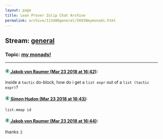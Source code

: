 ```yaml
---
layout: page
title: Lean Prover Zulip Chat Archive 
permalink: archive/113488general/56938mymonads.html
---
```


## Stream: [general](index.html)
### Topic: [my monads!](56938mymonads.html)

---

#### [![Click to go to Zulip](../../assets/img/zulip2.png) Jakob von Raumer (Mar 23 2018 at 16:42)](https://leanprover.zulipchat.com/#narrow/stream/113488-general/topic/my%20monads%21/near/124112923):
inside a `tactic` do-block, how do i get a `list expr` out of a `list (tactic expr)`?

#### [![Click to go to Zulip](../../assets/img/zulip2.png) Simon Hudon (Mar 23 2018 at 16:43)](https://leanprover.zulipchat.com/#narrow/stream/113488-general/topic/my%20monads%21/near/124112943):
`list.mmap id`

#### [![Click to go to Zulip](../../assets/img/zulip2.png) Jakob von Raumer (Mar 23 2018 at 16:44)](https://leanprover.zulipchat.com/#narrow/stream/113488-general/topic/my%20monads%21/near/124113009):
thanks :)

